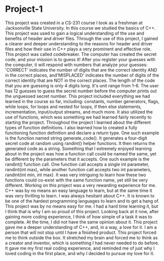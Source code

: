 # Project-1
This project was created in a CS-231 course I took as a freshman at Jacksonville State University. In this course we studied the basics of C++. This project was used to gain a logical understanding of the use and benefits of header and driver files. Through the use of this project, I gained a clearer and deeper understanding to the reasons for header and driver files and how their use in C++ plays a very prominent and effective role. 
This project was called codebreaker. The computer has created the secret code, and your mission is to guess it! After you register your guesses with the computer, it will respond with numbers that analyze your guesses: 'CORRECT' indicates the number of digits that are the correct identity AND in the correct places, and'MISPLACED' indicates the number of digits of the correct identity that are NOT in the correct places.
The length of the code that you are guessing is only 4 digits long. It's unit range from 1-6. The user has 12 guesses to guess the secret number before the computer prints out the unguessed secret number.
This project included everything we had learned in the course so far, including: constants, number generators, flags, while loops, for loops and nested for loops, if then else statements, incrementation, input/output streams, and much more. It also utilized the use of functions, which was something we had learned fairly recently to starting the project. Throughout the project I learned about the different types of function definitions. I also learned how to created a fully functioning function definition and declare a return type. One such example is the function named string generate_code(). It generates a four-digit secret code at random using randint() helper functions. It then returns the generated code as a string. 
Something that I extremely enjoyed learning about in the project was how a function call could be named the same, yet be different by the parameters that it accepts. One such example is the randint() function call. One function call accepts a single int parameter, randint(int max), while another function call accepts two int parameters, randint(int min, int max). It was very intriguing to learn how these two functions could co-exist with the same function name, yet still be very different. 
Working on this project was a very rewarding experience for me. C++ was by no means an easy language to learn, but at the same time it was very thrilling to learn. I was always hesitant about C++. It is known to be one of the hardest programming languages to learn and to get a hang of. This project was by no means easy for me. I had a hard time learning it, but I think that is why I am so proud of this project. Looking back at it now, after gaining more coding experience, I think of how simple of a task it was to complete. At the time, I did not have the same opinion about it. This project gave me a deeper understanding of C++, and, in a way, a love for it. I am a person that will not stop until I have a finished product. This project forced me to think outside the box. It stretched my brain and forced me to think as a creator and inventor, which is something I had never needed to do before. It gave me my first real coding experience, and reminded me of just why I loved coding in the first place, and why I decided to pursue my love for it. 
